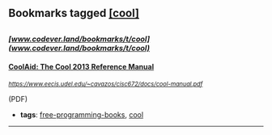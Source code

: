 ## Bookmarks tagged [[cool]](https://www.codever.land/search?q=[cool])

_<sup><sup>[www.codever.land/bookmarks/t/cool](www.codever.land/bookmarks/t/cool)</sup></sup>_
---
#### [CoolAid: The Cool 2013 Reference Manual](https://www.eecis.udel.edu/~cavazos/cisc672/docs/cool-manual.pdf)
_<sup>https://www.eecis.udel.edu/~cavazos/cisc672/docs/cool-manual.pdf</sup>_

(PDF)
* **tags**: [free-programming-books](../tagged/free-programming-books.md), [cool](../tagged/cool.md)
---
